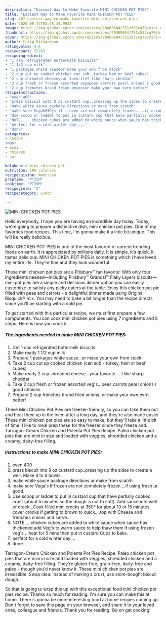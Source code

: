 ```yaml
---
description: "Easiest Way to Make Favorite MINI CHICKEN POT PIES"
title: "Easiest Way to Make Favorite MINI CHICKEN POT PIES"
slug: 407-easiest-way-to-make-favorite-mini-chicken-pot-pies
date: 2020-09-14T03:48:34.993Z
image: https://img-global.cpcdn.com/recipes/20460604/751x532cq70/mini-chicken-pot-pies-recipe-main-photo.jpg
thumbnail: https://img-global.cpcdn.com/recipes/20460604/751x532cq70/mini-chicken-pot-pies-recipe-main-photo.jpg
cover: https://img-global.cpcdn.com/recipes/20460604/751x532cq70/mini-chicken-pot-pies-recipe-main-photo.jpg
author: Craig Richardson
ratingvalue: 4.4
reviewcount: 25283
recipeingredient:
- "1 can refrigerated buttermilk biscuits"
- "1 1/2 cup milk"
- "1 packages white sauseor make your own from stock"
- "2 cup cut up cooked chicken can sub  turkey ham or beef cubes"
- "2 cup shreaded cheeseyour favoriteI like sharp cheddar"
- "2 cup fresh or frozen assorted vegspees carrots pearl onions r good choices"
- "2 cup frenches brand fried onionsor make your own evrn better"
recipeinstructions:
- "oven 400"
- "press biscuit into 8 oz custard cup..pressing up the sides to create a well. Make 4 to 6 bowls."
- "make white sauce package directions or make from scatch"
- "make sure Vega&#39;s if frozen are not completely frozen....if using fresh ur good."
- "Use scoop or laddel to put in custard cup that have partially cooked crust (about 5 minutes so the dough is not to soft). Add sauce into well of crock...Cook filled mini crocks at 350° for about 10 or 15 minutes cover crocks if getting to brown to quick....top with Cheese and frenches onions and serve..."
- "NOTE.....chicken cubes are added to white sauce when sauce has thickened add Veg&#39;s to warm sauce to help thaw them if using frozen veg&#39;s ...heat for 5 mins then put in custard Cups to bake."
- "perfect for a cold winter day...."
- "done"
categories:
- Recipe
tags:
- mini
- chicken
- pot

katakunci: mini chicken pot 
nutrition: 299 calories
recipecuisine: American
preptime: "PT25M"
cooktime: "PT39M"
recipeyield: "2"
recipecategory: Lunch

---
```



![MINI CHICKEN POT PIES](https://img-global.cpcdn.com/recipes/20460604/751x532cq70/mini-chicken-pot-pies-recipe-main-photo.jpg)

Hello everybody, I hope you are having an incredible day today. Today, we're going to prepare a distinctive dish, mini chicken pot pies. One of my favorites food recipes. This time, I'm gonna make it a little bit unique. This will be really delicious.

MINI CHICKEN POT PIES is one of the most favored of current trending foods on earth. It is appreciated by millions daily. It is simple, it's quick, it tastes delicious. MINI CHICKEN POT PIES is something which I have loved my entire life. They're fine and they look wonderful.

These mini chicken pot pies are a Pillsbury™ fan favorite! With only four ingredients needed—including Pillsbury™ Grands!™ Flaky Layers biscuits—mini pot pies are a simple and delicious dinner option you can easily customize to satisfy any picky eaters at the table. Enjoy this chicken pot pie filled with peas and carrots - a delightful dinner made using Original Bisquick® mix. You may need to bake a bit longer than the recipe directs since you&#39;ll be starting with a cold pie.


To get started with this particular recipe, we must first prepare a few components. You can cook mini chicken pot pies using 7 ingredients and 8 steps. Here is how you cook it.

<!--inarticleads1-->

##### The ingredients needed to make MINI CHICKEN POT PIES:

1. Get 1 can refrigerated buttermilk biscuits
1. Make ready 1 1/2 cup milk
1. Prepare 1 packages white sause...or make your own from stock
1. Take 2 cup cut up cooked chicken (can sub - turkey, ham or beef cubes)
1. Make ready 2 cup shreaded cheese...your favorite.....I like sharp cheddar
1. Take 2 cup fresh or frozen assorted veg&#39;s...pees carrots pearl onions r good choices.
1. Prepare 2 cup frenches brand fried onions..or make your own evrn better!


These Mini Chicken Pot Pies are freezer-friendly, so you can take them out and heat them up in the oven after a long day, and they&#39;re also made easier These mini chicken pot pies are so easy to make, but they&#39;ll take a little bit of time. I like to meal prep these for the freezer since they freeze and. Tarragon-Cream Chicken and Polenta Pot Pies Recipe. Paleo chicken pot pies that are mini in size and loaded with veggies, shredded chicken and a creamy, dairy-free filling. 

<!--inarticleads2-->

##### Instructions to make MINI CHICKEN POT PIES:

1. oven 400
1. press biscuit into 8 oz custard cup..pressing up the sides to create a well. Make 4 to 6 bowls.
1. make white sauce package directions or make from scatch
1. make sure Vega&#39;s if frozen are not completely frozen....if using fresh ur good.
1. Use scoop or laddel to put in custard cup that have partially cooked crust (about 5 minutes so the dough is not to soft). Add sauce into well of crock...Cook filled mini crocks at 350° for about 10 or 15 minutes cover crocks if getting to brown to quick....top with Cheese and frenches onions and serve...
1. NOTE.....chicken cubes are added to white sauce when sauce has thickened add Veg&#39;s to warm sauce to help thaw them if using frozen veg&#39;s ...heat for 5 mins then put in custard Cups to bake.
1. perfect for a cold winter day....
1. done


Tarragon-Cream Chicken and Polenta Pot Pies Recipe. Paleo chicken pot pies that are mini in size and loaded with veggies, shredded chicken and a creamy, dairy-free filling. They&#39;re gluten-free, grain-free, dairy-free and paleo - though you&#39;d never know it. These mini chicken pot pies are irresistible. Swap idea: Instead of making a crust, use store-bought biscuit dough. 

So that is going to wrap this up with this exceptional food mini chicken pot pies recipe. Thanks so much for reading. I'm sure you can make this at home. There is gonna be more interesting food at home recipes coming up. Don't forget to save this page on your browser, and share it to your loved ones, colleague and friends. Thank you for reading. Go on get cooking!
